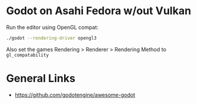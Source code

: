 # Godot on Asahi Fedora w/out Vulkan

Run the editor using OpenGL compat:

```bash
./godot --rendering-driver opengl3
```

Also set the games Rendering > Renderer > Rendering Method to `gl_compatability`


# General Links

* https://github.com/godotengine/awesome-godot
